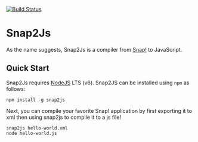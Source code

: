 [![Build Status](https://travis-ci.org/NetsBlox/Snap2Js.svg?branch=master)](https://travis-ci.org/NetsBlox/Snap2Js)
# Snap2Js
As the name suggests, Snap2Js is a compiler from [Snap!](http://snap.berkeley.edu) to JavaScript.

## Quick Start
Snap2Js requires [NodeJS](https://nodejs.org) LTS (v6). Snap2JS can be installed using `npm` as follows:

```
npm install -g snap2js
```

Next, you can compile your favorite Snap! application by first exporting it to xml then using snap2js to compile it to a js file!

```
snap2js hello-world.xml
node hello-world.js
```
